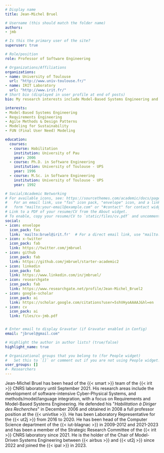 ```yaml
---
# Display name
title: Jean-Michel Bruel

# Username (this should match the folder name)
authors:
- jmb

# Is this the primary user of the site?
superuser: true

# Role/position
role: Professor of Software Engineering

# Organizations/Affiliations
organizations:
- name: University of Toulouse
  url: "http://www.univ-toulouse.fr/"
- name: IRIT Laboratory
  url: "http://www.irit.fr/"
# Short bio (displayed in user profile at end of posts)
bio: My research interests include Model-Based Systems Engineering and Requirements Engineering.

interests:
- Model-Based Systems Engineering
- Requirements Engineering
- Agile Methods & Design Patterns
- Modeling for Sustainability
- FUN (Final User Need) Modeling

education:
  courses:
  - course: Habilitation
    institution: University of Pau
    year: 2006
  - course: Ph.D. in Software Engineering
    institution: University of Toulouse - UPS
    year: 1996
  - course: M.Sc. in Software Engineering
    institution: University of Toulouse - UPS
    year: 1992

# Social/Academic Networking
# For available icons, see: https://sourcethemes.com/academic/docs/page-builder/#icons
#   For an email link, use "fas" icon pack, "envelope" icon, and a link in the
#   form "mailto:your-email@example.com" or "#contact" for contact widget.
# Link to a PDF of your resume/CV from the About widget.
# To enable, copy your resume/CV to `static/files/cv.pdf` and uncomment the lines below.
social:
- icon: envelope
  icon_pack: fas
  link: 'mailto:bruel@irit.fr'  # For a direct email link, use "mailto:test@example.org".
- icon: x-twitter
  icon_pack: fab
  link: https://twitter.com/jmbruel
- icon: github
  icon_pack: fab
  link: https://github.com/jmbruel/starter-academic2
- icon: linkedin
  icon_pack: fab
  link: https://www.linkedin.com/in/jmbruel/
- icon: researchgate
  icon_pack: fab
  link: https://www.researchgate.net/profile/Jean-Michel_Bruel2
- icon: google-scholar
  icon_pack: ai
  link: https://scholar.google.com/citations?user=5shVHyoAAAAJ&hl=en
- icon: cv
  icon_pack: ai
  link: files/cv-jmb.pdf


# Enter email to display Gravatar (if Gravatar enabled in Config)
email: "jbruel@gmail.com"

# Highlight the author in author lists? (true/false)
highlight_name: true

# Organizational groups that you belong to (for People widget)
#   Set this to `[]` or comment out if you are not using People widget.
user_groups: []
#- Researchers
---
```


Jean-Michel Bruel has been head of the {{< smart >}} team of the {{< irit >}} CNRS laboratory until September 2021.
His research areas include the development of software-intensive Cyber-Physical Systems, and methods/model/language integration, with a focus on Requirements and Model-Based Systems Engineering.
He defended his "_Habilitation à Diriger des Recherches_" in December 2006 and obtained in 2008 a full professor position at the {{< univtlse >}}.
He has been Laboratory Representative for the {{< ut2j >}} from 2016 to 2020.
He has been head of the Computer Science department of the {{< iut-blagnac >}} in 2009-2012 and 2021-2023
and has been a member of the Strategic Research Committee of the {{< irit >}} CNRS laboratory since 2021.
He is the holder of the Chair of Model-Driven Systems Engineering between {{< airbus >}} and {{< ut2j >}} since 2022 and joined the
{{< ipal >}} in 2023.
  